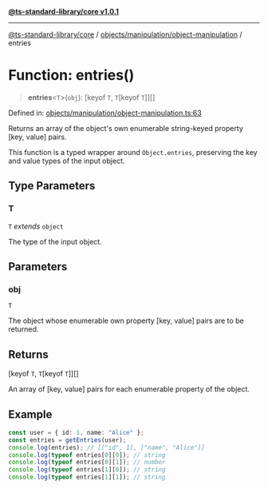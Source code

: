 [**@ts-standard-library/core v1.0.1**](../../../../README.md)

***

[@ts-standard-library/core](../../../../modules.md) / [objects/manipulation/object-manipulation](../README.md) / entries

# Function: entries()

> **entries**\<`T`\>(`obj`): \[keyof `T`, `T`\[keyof `T`\]\][]

Defined in: [objects/manipulation/object-manipulation.ts:63](https://github.com/gabaudette/ts-stdlib/blob/7333da76bc775fbabd0907ad8519b912cfc2fe26/packages/core/src/objects/manipulation/object-manipulation.ts#L63)

Returns an array of the object's own enumerable string-keyed property [key, value] pairs.

This function is a typed wrapper around `Object.entries`, preserving the key and value types of the input object.

## Type Parameters

### T

`T` *extends* `object`

The type of the input object.

## Parameters

### obj

`T`

The object whose enumerable own property [key, value] pairs are to be returned.

## Returns

\[keyof `T`, `T`\[keyof `T`\]\][]

An array of [key, value] pairs for each enumerable property of the object.

## Example

```ts
const user = { id: 1, name: "Alice" };
const entries = getEntries(user);
console.log(entries); // [["id", 1], ["name", "Alice"]]
console.log(typeof entries[0][0]); // string
console.log(typeof entries[0][1]); // number
console.log(typeof entries[1][0]); // string
console.log(typeof entries[1][1]); // string
```
